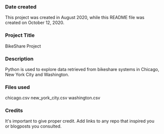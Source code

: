 ### Date created
This project was created in August 2020, while this README file was created on October 12, 2020.

### Project Title
BikeShare Project

### Description
Python is used to explore data retrieved from bikeshare systems in Chicago, New York City and Washington.

### Files used
chicago.csv
new_york_city.csv
washington.csv

### Credits
It's important to give proper credit. Add links to any repo that inspired you or blogposts you consulted.
